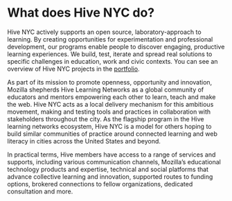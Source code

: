 # What does Hive NYC do?

Hive NYC actively supports an open source, laboratory-approach to learning. By creating opportunities for experimentation and professional development, our programs enable people to discover engaging, productive learning experiences. We build, test, iterate and spread real solutions to specific challenges in education, work and civic contexts. You can see an overview of Hive NYC projects in the [portfolio](http://hivenyc.org/portfolio).

As part of its mission to promote openness, opportunity and innovation, Mozilla shepherds Hive Learning Networks as a global community of educators and mentors empowering each other to learn, teach and make the web. Hive NYC acts as a local delivery mechanism for this ambitious movement, making and testing tools and practices in collaboration with stakeholders throughout the city. As the flagship program in the Hive learning networks ecosystem, Hive NYC is a model for others hoping to build similar communities of practice around connected learning and web literacy in cities across the United States and beyond.

In practical terms, Hive members have access to a range of services and supports, including various communication channels, Mozilla’s educational technology products and expertise, technical and social platforms that advance collective learning and innovation, supported routes to funding options, brokered connections to fellow organizations, dedicated consultation and more.
